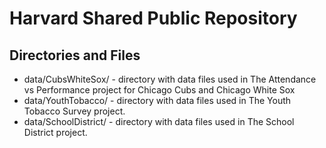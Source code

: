 # Harvard Shared Public Repository
## Directories and Files
* data/CubsWhiteSox/ - directory with data files used in The Attendance vs Performance project for Chicago Cubs and Chicago White Sox
* data/YouthTobacco/ - directory with data files used in The Youth Tobacco Survey project.
* data/SchoolDistrict/ - directory with data files used in The School District project.
